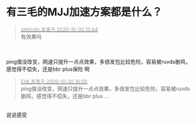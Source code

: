 # 有三毛的MJJ加速方案都是什么？


<div class="quote"><blockquote><font size="2"><a href="https://www.hostloc.com/forum.php?mod=redirect&amp;goto=findpost&amp;pid=9375558&amp;ptid=759405" target="_blank"><font color="#999999">skhtcxlo 发表于 2020-10-30 15:44</font></a></font><br />
有效果吗</blockquote></div><br />
<br />
ping值没改变，网速只提升一点点效果，多倍发包比较危险，容易被ruvds删鸡，感觉得不偿失，还是bbr plus保险 啊

<div class="quote"><blockquote><font size="2"><a href="https://www.hostloc.com/forum.php?mod=redirect&amp;goto=findpost&amp;pid=9375706&amp;ptid=759405" target="_blank"><font color="#999999">Erik 发表于 2020-10-30 16:05</font></a></font><br />
ping值没改变，网速只提升一点点效果，多倍发包比较危险，容易被ruvds删鸡，感觉得不偿失，还是bbr plus ...</blockquote></div><br />
说说感受
